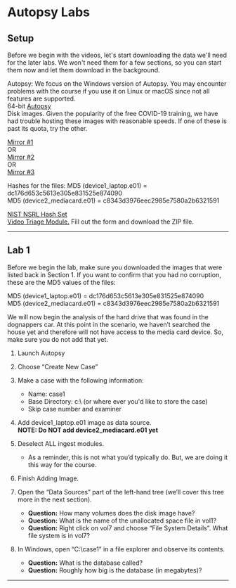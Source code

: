 # Autopsy Labs  

## Setup  

Before we begin with the videos, let's start downloading the data we'll need for the later labs.  We won't need them for a few sections, so you can start them now and let them download in the background.  

Autopsy: We focus on the Windows version of Autopsy.  You may encounter problems with the course if you use it on Linux or macOS since not all features are supported.  
64-bit [Autopsy](http://www.autopsy.com/download)  
Disk images.  Given the popularity of the free COVID-19 training, we have had trouble hosting these images with reasonable speeds.  If one of these is past its quota, try the other.  

[Mirror #1](https://drive.google.com/drive/folders/1YJ0v9izpUZUfB2U3IAQ8ke3T9dUe57Jb)  
OR  
[Mirror #2](https://drive.google.com/drive/folders/15b8_gKQmj7Nz6wo2n34CSD9LBu5TKgHX)  
OR  
[Mirror #3](https://file.ac/21euCO1oZvB7YmqqMxZysQ/)

Hashes for the files:
MD5 (device1_laptop.e01) = dc176d653c5613e305e831525e874090  
MD5 (device2_mediacard.e01) = c8343d3976eec2985e7580a2b6321591

[NIST NSRL Hash Set](https://sourceforge.net/projects/autopsy/files/NSRL/NSRL-266m-computer-Autopsy.zip/download)  
[Video Triage Module.](https://www.autopsy.com/add-on-modules/video-triage/) Fill out the form and download the ZIP file.  

---

## Lab 1  

Before we begin the lab, make sure you downloaded the images that were listed back in Section 1. If you want to confirm that you had no corruption, these are the MD5 values of the files:  

MD5 (device1_laptop.e01) = dc176d653c5613e305e831525e874090  
MD5 (device2_mediacard.e01) = c8343d3976eec2985e7580a2b6321591  

We will now begin the analysis of the hard drive that was found in the dognappers car.  At this point in the scenario, we haven’t searched the house yet and therefore will not have access to the media card device.  So, make sure you do not add that yet.  

1. Launch Autopsy

2. Choose “Create New Case”

3. Make a case with the following information:  
    - Name: case1  
    - Base Directory: c:\  (or where ever you'd like to store the case)  
    - Skip case number and examiner

4. Add device1_laptop.e01 image as data source.  
**NOTE: Do NOT add device2_mediacard.e01 yet**

5. Deselect ALL ingest modules.  
    - As a reminder, this is not what you’d typically do.  But, we are doing it this way for the course.  

6. Finish Adding Image.

7. Open the “Data Sources” part of the left-hand tree (we’ll cover this tree more in the next section).  
    - **Question:** How many volumes does the disk image have?  
    - **Question:** What is the name of the unallocated space file in vol1?  
    - **Question:** Right click on vol7 and choose “File System Details”.  What file system is in vol7?  

8. In Windows, open “C:\case1” in a file explorer and observe its contents.  
    - **Question:** What is the database called?
    - **Question:** Roughly how big is the database (in megabytes)?  

---
